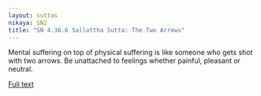 ```yaml
---
layout: suttas
nikaya: SN2
title: "SN 4.36.6 Sallattha Sutta: The Two Arrows"
---
```


Mental suffering on top of physical suffering is like someone who gets shot with two arrows. Be unattached to feelings whether painful, pleasant or neutral.

[Full text](https://www.dhammatalks.org/suttas/SN/SN36_6.html)
